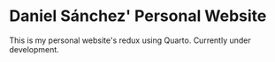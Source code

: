 # Daniel Sánchez' Personal Website

This is my personal website's redux using Quarto. Currently under development. 

